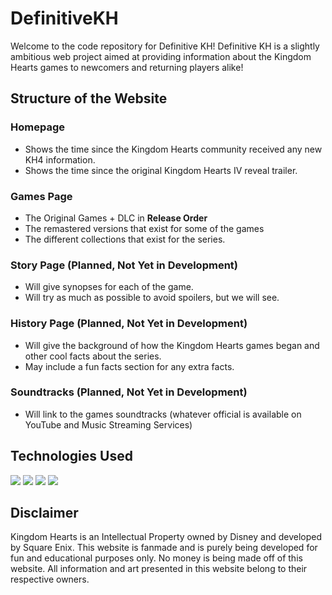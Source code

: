 # DefinitiveKH

Welcome to the code repository for Definitive KH! Definitive KH is a slightly ambitious web project aimed at providing information about the Kingdom Hearts games to newcomers and returning players alike!

## Structure of the Website
### Homepage
- Shows the time since the Kingdom Hearts community received any new KH4 information.
- Shows the time since the original Kingdom Hearts IV reveal trailer.

### Games Page
- The Original Games + DLC in **Release Order**
- The remastered versions that exist for some of the games
- The different collections that exist for the series.

### Story Page (Planned, Not Yet in Development)
- Will give synopses for each of the game.
- Will try as much as possible to avoid spoilers, but we will see.

### History Page (Planned, Not Yet in Development)
- Will give the background of how the Kingdom Hearts games began and other cool facts about the series.
- May include a fun facts section for any extra facts.

### Soundtracks (Planned, Not Yet in Development)
- Will link to the games soundtracks (whatever official is available on YouTube and Music Streaming Services)

## Technologies Used
![](https://img.shields.io/badge/TypeScript-3178C6?style=for-the-badge&logo=typescript&logoColor=white)
![](https://img.shields.io/badge/Tailwind_CSS-grey?style=for-the-badge&logo=tailwind-css&logoColor=38B2AC)
![](https://img.shields.io/badge/next.js-000000?style=for-the-badge&logo=nextdotjs&logoColor=white)
![](https://img.shields.io/badge/Vercel-000000?style=for-the-badge&logo=vercel&logoColor=white)

## Disclaimer
Kingdom Hearts is an Intellectual Property owned by Disney and developed by Square Enix. This website is fanmade and is purely being developed for fun and educational purposes only. No money is being made off of this website. All information and art presented in this website belong to their respective owners.

